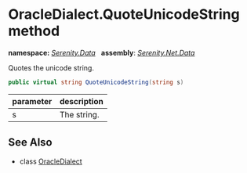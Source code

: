 # OracleDialect.QuoteUnicodeString method
**namespace:** *[Serenity.Data](../../README.md#serenity.data-namespace)*   **assembly**: *[Serenity.Net.Data](../../README.md)*

Quotes the unicode string.

```csharp
public virtual string QuoteUnicodeString(string s)
```

| parameter | description |
| --- | --- |
| s | The string. |

## See Also

* class [OracleDialect](../OracleDialect.md)